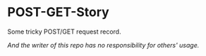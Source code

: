 # POST-GET-Story
Some tricky POST/GET request record.

*And the writer of this repo has no responsibility for others' usage.*
